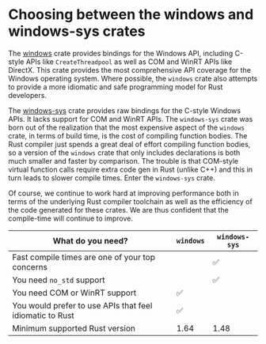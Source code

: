 # Choosing between the windows and windows-sys crates

The [windows](https://crates.io/crates/windows) crate provides bindings for the Windows API, including C-style APIs like `CreateThreadpool` as well as COM and WinRT APIs like DirectX. This crate provides the most comprehensive API coverage for the Windows operating system. Where possible, the `windows` crate also attempts to provide a more idiomatic and safe programming model for Rust developers.

The [windows-sys](https://crates.io/crates/windows-sys) crate provides raw bindings for the C-style Windows APIs. It lacks support for COM and WinRT APIs. The `windows-sys` crate was born out of the realization that the most expensive aspect of the `windows` crate, in terms of build time, is the cost of compiling function bodies. The Rust compiler just spends a great deal of effort compiling function bodies, so a version of the `windows` crate that only includes declarations is both much smaller and faster by comparison. The trouble is that COM-style virtual function calls require extra code gen in Rust (unlike C++) and this in turn leads to slower compile times. Enter the `windows-sys` crate.

Of course, we continue to work hard at improving performance both in terms of the underlying Rust compiler toolchain as well as the efficiency of the code generated for these crates. We are thus confident that the compile-time will continue to improve.

| What do you need? | `windows` | `windows-sys`|
| --- | --- | --- |
| Fast compile times are one of your top concerns | | ✅ |
| You need `no_std` support | | ✅ |
| You need COM or WinRT support | ✅ | |
| You would prefer to use APIs that feel idiomatic to Rust | ✅ | |
| Minimum supported Rust version | 1.64 | 1.48 |
